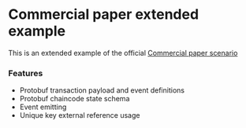 # Commercial paper extended example

This is an extended example of the official [Commercial paper scenario](https://hyperledger-fabric.readthedocs.io/en/release-1.4/developapps/scenario.html)

### Features

* Protobuf transaction payload and event definitions
* Protobuf chaincode state schema
* Event emitting
* Unique key external reference usage
